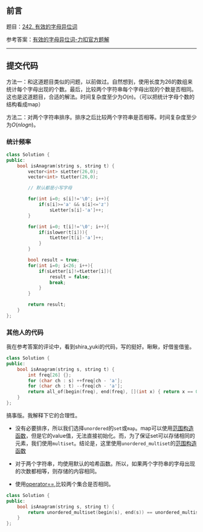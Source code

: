 ## 前言

题目：[242. 有效的字母异位词](https://leetcode-cn.com/problems/valid-anagram/)

参考答案：[有效的字母异位词-力扣官方题解](https://leetcode-cn.com/problems/valid-anagram/solution/you-xiao-de-zi-mu-yi-wei-ci-by-leetcode-solution/)

---

## 提交代码

方法一：和这道题目类似的问题，以前做过。自然想到，使用长度为26的数组来统计每个字母出现的个数。最后，比较两个字符串每个字母出现的个数是否相同。这也是这道题目，合适的解法。时间复杂度至少为$O(n)$。（可以把统计字母个数的结构看成map）

方法二：对两个字符串排序。排序之后比较两个字符串是否相等。时间复杂度至少为$O(nlogn)$。

### 统计频率

```c++
class Solution {
public:
    bool isAnagram(string s, string t) {
        vector<int> sLetter(26,0);
        vector<int> tLetter(26,0);

        // 默认都是小写字母

        for(int i=0; s[i]!='\0'; i++){
            if(s[i]>='a' && s[i]<='z')
                sLetter[s[i]-'a']++;
        }

        for(int i=0; t[i]!='\0'; i++){
            if(islower(t[i])){
                tLetter[t[i]-'a']++;
            }
        }

        bool result = true;
        for(int i=0; i<26; i++){
            if(sLetter[i]!=tLetter[i]){
                result = false;
                break;
            }
        }

        return result;
    }
};
```

### 其他人的代码

我在参考答案的评论中，看到shira_yuki的代码，写的挺好。瞅瞅，好借鉴借鉴。

```c++
class Solution {
public:
    bool isAnagram(string s, string t) {
        int freq[26] {};
        for (char ch : s) ++freq[ch - 'a'];
        for (char ch : t) --freq[ch - 'a'];
        return all_of(begin(freq), end(freq), [](int x) { return x == 0; });
    }
};
```

搞事版。我解释下它的合理性。

* 没有必要排序，所以我们选择`unordered`的`set`或`map`。map可以使用[范围构造函数](https://zh.cppreference.com/w/cpp/container/unordered_map/unordered_map)，但是它的value值，无法直接初始化。而，为了保证set可以存储相同的元素，我们使用`multiset`。结论是，这里使用`unordered_multiset`的[范围构造函数](https://zh.cppreference.com/w/cpp/container/unordered_multiset/unordered_multiset)

* 对于两个字符串，均使用默认的哈希函数。所以，如果两个字符串的字母出现的次数都相等，则存储的内容相同。

* 使用[operator==](https://zh.cppreference.com/w/cpp/container/unordered_multiset/operator_cmp),比较两个集合是否相同。

```c++
class Solution {
public:
    bool isAnagram(string s, string t) {
        return unordered_multiset(begin(s), end(s)) == unordered_multiset(begin(t), end(t));
    }
};
```